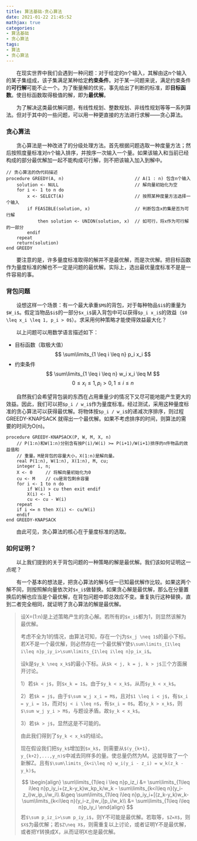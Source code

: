 ```yaml
---
title: 算法基础-贪心算法
date: 2021-01-22 21:45:52
mathjax: true
categories:
- 算法基础
- 贪心算法
tags:
- 算法
- 贪心算法
---
```


&emsp;&emsp;在现实世界中我们会遇到一种问题：对于给定的n个输入，其解由这n个输入的某子集组成，该子集满足某种给定**约束条件**。对于某一问题来说，满足约束条件的**可行解**可能不止一个。为了衡量解的优劣，事先给出了判断的标准，即**目标函数**。使目标函数取得极值的解，即为**最优解**。

<!-- more -->

&emsp;&emsp;为了解决这类最优解问题，有线性规划、整数规划、非线性规划等等一系列算法。但对于其中的一些问题，可以用一种更直接的方法进行求解——贪心算法。

### 贪心算法

&emsp;&emsp;贪心算法是一种改进了的分级处理方法。首先根据问题选取一种度量方法；然后按照度量标准对n个输入排序，并按序一次输入一个量。如果该输入和当前已经构成的部分最优解加一起不能构成可行解，则不把该输入加入到解中。

```SPARKS
// 贪心算法的伪代码描述
procedure GREEDY(A, n)                           // A(1 : n) 包含n个输入
    solution <- NULL                             // 解向量初始化为空
    for i <- 1 to n do
        x <- SELECT(A)                           // 按照某种度量方法选择一个输入
        if FEASIBLE(solution, x)                 // 判断包含x的集是否为可行解
            then solution <- UNION(solution, x)  // 如可行，将x作为可行解的一部分
        endif
    repeat
    return(solution)
end GREEDY
```

&emsp;&emsp;要注意的是，许多量度标准取得的解并不是最优解，而是次优解。把目标函数作为量度标准的解也不一定是问题的最优解。实际上，选出最优量度标准不是是一件容易的事。

### 背包问题

&emsp;&emsp;设想这样一个场景：有一个最大承重`$M$`的背包，对于每种物品`$i$`的重量为`$W_i$`。假定当物品`$i$`的一部分`$x_i$`装入背包中可以获得`$p_i x_i$`的效益（`$0 \leq x_i \leq 1, p_i > 0$`）。求采用何种策略才能使得效益最大化？

&emsp;&emsp;以上问题可以用数学语言描述如下：

- 目标函数（取极大值）
$$
\sum\limits_{1 \leq i \leq n} p_i x_i
$$
- 约束条件
$$
\sum\limits_{1 \leq i \leq n} w_i x_i \leq M
$$
$$
0 \leq x_i \leq 1 , p_i > 0, 1 \leq i \leq n
$$

&emsp;&emsp;自然我们会希望背包装的东西在占用重量少的情况下又尽可能地能产生更大的效益。因此，我们可以把`$p_i / w_i$`作为量度标准。经过测试，采用这种量度标准的贪心算法可以获得最优解。将物体按`$p_i / w_i$`的递减次序排序，则过程 GREEDY-KNAPSACK 就得出一个最优解。如果不考虑排序的时间，则算法的需要的时间为O(n)。

```SPARKS
procedure GREEDY-KNAPSACK(P, W, M, X, n)
    // P(1:n)和W(1:n)分别含有按P(i)/W(i) >= P(i+1)/W(i+1)排序的n件物品的效益值和
    // 重量。M是背包的容量大小，X(1:n)是解向量。
    real P(1:n), W(1:n), X(1:n), M, cu;
    integer i, n;
    X <- 0     // 将解向量初始化为0
    cu <- M    // cu是背包剩余容量
    for i <- 1 to n do
        if W(i) > cu then exit endif
        X(i) <- 1
        cu <- cu - W(i)
    repeat
    if i <= n then X(i) <- cu/W(i)
    endif
end GREEDY-KNAPSACK
```

&emsp;&emsp;由此可见，贪心算法的核心在于量度标准的选取。

### 如何证明？

&emsp;&emsp;以上我们提到的关于背包问题的一种策略的解是最优解。我们该如何证明这一点呢？

&emsp;&emsp;有一个基本的想法是，把贪心算法的解与任一已知最优解作比较。如果这两个解不同，则按照解向量依次对`$x_i$`做替换。如果贪心解是最优解，那么在分量置换后的解也应当是个最优解，在背包问题中即总效应不变。重复执行这种替换，直到二者完全相同，就证明了贪心算法的解是最优解。

> 设X=(1:n)是上述策略产生的贪心解。若所有的`$x_i$`都为1，则显然该解为最优解。
> 
> 考虑不全为1的情况，由算法可知，存在一个j为`$x_j \neq 1$`的最小下标。若X不是一个最优解，则必然存在一个最优解Y使`$\sum\limits_{1\leq i\leq n}p_iy_i>\sum\limits_{1\leq i\leq n}p_ix_i$`。
>
> 设k是`$y_k \neq x_k$`的最小下标。从`$k < j, k = j, k > j$`三个方面展开讨论。
> 
> 1）若`$k < j$`，则`$x_k = 1$`。由于`$y_k < x_k$`，从而`$y_k < x_k$`。
>
> 2）若`$k = j$`，由于`$\sum w_j x_i = M$`，且对`$1 \leq i < j$`，有`$x_i = y_i = 1$`，而对`$j < i \leq n$`，有`$x_i = 0$`。若`$y_k > x_k$`，则`$\sum w_j y_i > M$`，与题设矛盾。故`$y_k < x_k$`。
>
> 3）若`$k > j$`，显然这是不可能的。
>
> 由此我们得到了`$y_k < x_k$`的结论。
>
> 现在假设我们把`$y_k$`增加到`$x_k$`，则需要从`$(y_{k+1}, y_{k+2},...,y_n)$`中减去同样多的量。使总量仍然为M。这就导致了一个新解Z。且有`$\sum\limits_{k<i\leq n} w_i(y_i - z_i) = w_k(z_k -y_k)$`。
>
> $$
> \begin{align}
> \sum\limits_{1\leq i \leq n}p_iz_i &= \sum\limits_{1\leq i\leq n}p_iy_i+(z_k-y_k)w_kp_k/w_k - \sum\limits_{k<i\leq n}(y_i-z_i)w_ip_i/w_i\\
> &\geq \sum\limits_{1\leq i\leq n}p_iy_i+[(z_k-y_k)w_k-\sum\limits_{k<i\leq n}(y_i-z_i)w_i]p_i/w_k\\
> &= \sum\limits_{1\leq i\leq n}p_iy_i
> \end{align}
> $$
> 若`$\sum p_iz_i>\sum p_iy_i$`，则Y不可能是最优解。若取等，`$Z=X$`，则`$X$`为最优解；若`$Z\neq X$`，则需重复以上讨论，或者证明Y不是最优解，或者把Y转换成X，从而证明X也是最优解。
